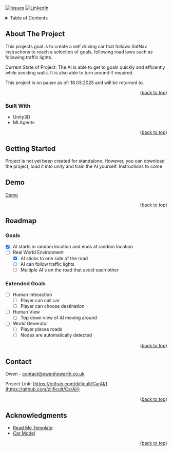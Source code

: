 <!-- Improved compatibility of back to top link: See: https://github.com/othneildrew/Best-README-Template/pull/73 -->

<a id="readme-top"></a>

<!--
*** Thanks for checking out the Best-README-Template. If you have a suggestion
*** that would make this better, please fork the repo and create a pull request
*** or simply open an issue with the tag "enhancement".
*** Don't forget to give the project a star!
*** Thanks again! Now go create something AMAZING! :D
-->

[![Issues][issues-shield]][issues-url]
[![LinkedIn][linkedin-shield]][linkedin-url]

<!-- TABLE OF CONTENTS -->
<details>
  <summary>Table of Contents</summary>
  <ol>
    <li>
      <a href="#about-the-project">About The Project</a>
      <ul>
        <li><a href="#built-with">Built With</a></li>
      </ul>
    </li>
    <li>
      <a href="#getting-started">Getting Started</a>
    </li>
    <li><a href="#roadmap">Roadmap</a></li>
    <li><a href="#contact">Contact</a></li>
    <li><a href="#acknowledgments">Acknowledgments</a></li>
  </ol>
</details>

<!-- ABOUT THE PROJECT -->

## About The Project

This projects goal is to create a self driving car that follows SatNav instructions to reach a selection of goals, following road laws such as following traffic lights.

Current State of Project:
The AI is able to get to goals quickly and efficently while avoiding walls. It is also able to turn around if required.

This project is on pause as of: 18.03.2025 and will be returned to.

<p align="right">(<a href="#readme-top">back to top</a>)</p>

### Built With

-   Unity3D
-   MLAgents

<p align="right">(<a href="#readme-top">back to top</a>)</p>

<!-- GETTING STARTED -->

## Getting Started

Project is not yet been created for standalone. However, you can download the project, load it into unity and train the AI yourself. Instructions to come

<!-- USAGE EXAMPLES -->

## Demo

[Demo](https://youtu.be/QrEnhz7E3OY)

<p align="right">(<a href="#readme-top">back to top</a>)</p>

<!-- ROADMAP -->

## Roadmap

### Goals

-   [x] AI starts in random location and ends at random location
-   [ ] Real World Environment
    -   [x] AI sticks to one side of the road
    -   [ ] AI can follow traffic lights
    -   [ ] Multiple AI's on the road that avoid each other

### Extended Goals

-   [ ] Human Interaction
    -   [ ] Player can call car
    -   [ ] Player can choose destination
-   [ ] Human View
    -   [ ] Top down view of AI moving around
-   [ ] World Generator
    -   [ ] Player places roads
    -   [ ] Nodes are automatically detected

<p align="right">(<a href="#readme-top">back to top</a>)</p>

<!-- CONTACT -->

## Contact

Owen - contact@owenhowarth.co.uk

Project Link: [https://github.com/diificult/CarAI/](https://github.com/diificult/CarAI/)

<p align="right">(<a href="#readme-top">back to top</a>)</p>

<!-- ACKNOWLEDGMENTS -->

## Acknowledgments

-   [Read Me Template](https://github.com/othneildrew/Best-README-Template/tree/main)
-   [Car Model](https://assetstore.unity.com/packages/3d/vehicles/land/arcade-free-racing-car-161085)

<p align="right">(<a href="#readme-top">back to top</a>)</p>

<!-- MARKDOWN LINKS & IMAGES -->
<!-- https://www.markdownguide.org/basic-syntax/#reference-style-links -->

[contributors-shield]: https://img.shields.io/github/contributors/github_username/repo_name.svg?style=for-the-badge
[contributors-url]: https://github.com/github_username/repo_name/graphs/contributors
[forks-shield]: https://img.shields.io/github/forks/github_username/repo_name.svg?style=for-the-badge
[forks-url]: https://github.com/github_username/repo_name/network/members
[stars-shield]: https://img.shields.io/github/stars/github_username/repo_name.svg?style=for-the-badge
[stars-url]: https://github.com/github_username/repo_name/stargazers
[issues-shield]: https://img.shields.io/github/issues/github_username/repo_name.svg?style=for-the-badge
[issues-url]: https://github.com/github_username/repo_name/
[license-shield]: https://img.shields.io/github/license/github_username/repo_name.svg?style=for-the-badge
[license-url]: https://github.com/github_username/repo_name/blob/master/LICENSE.txt
[linkedin-shield]: https://img.shields.io/badge/-LinkedIn-black.svg?style=for-the-badge&logo=linkedin&colorB=555
[linkedin-url]: https://linkedin.com/in/linkedin_username
